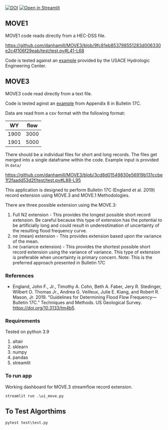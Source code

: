 [![DOI](https://zenodo.org/badge/392819995.svg)](https://zenodo.org/badge/latestdoi/392819995)
[![Open in Streamlit](https://static.streamlit.io/badges/streamlit_badge_black_white.svg)](https://share.streamlit.io/danhamill/move3/ui_move.py)

## MOVE1

MOVE1 code reads directly from a HEC-DSS file. 

https://github.com/danhamill/MOVE3/blob/9fc81eb853798551283d006330e2c4f106f29eab/test/test.py#L41-L68

Code is tested against an [example](https://www.hec.usace.army.mil/confluence/display/SSPTutorialsGuides/Daily+Flow+Record+Extension+with+MOVE.1) provided by the USACE Hydrologic Engineering Center.

## MOVE3
MOVE3 code read directly from a text file. 

Code is tested aginst an [example](https://pubs.er.usgs.gov/publication/tm4B5) from Appendix 8 in Bulletin 17C.

Data are read from a csv format with the following format:

| WY   | flow |
|------|------|
| 1900 | 3000 |
| 1901 | 5000 |

There should be a individual files for short and long records.  The files get merged into a single dataframe within the code. Example input is provided in `data/`

https://github.com/danhamill/MOVE3/blob/3cd8d01549830e56919b131ccbe1f2faadd53d2f/test/test.py#L88-L95

This application is designed to perform Bulletin 17C (England et al. 2019) record extension using MOVE.3 and MOVE.1 Methodologies.  

There are three possible extension using the MOVE.3:
1. Full N2 extension - This provides the longest possible short record extension.  Be careful because this type of extension has the potential to be artificially long and could result in underestimation of uncertainty of the resulting flood frequency curve.
2. ne (mean) extension - This provides extension based upon the variance of the mean.  
3. ne (variance extension) - This provides the shortest possible short record extension using the variance of variance.  This type of extension is preferable when uncertainty is primary concern.  Note: This is the preferred approach presented in Bulletin 17C

### References
- England, John F., Jr., Timothy A. Cohn, Beth A. Faber, Jery R. Stedinger, Wilbert O. Thomas Jr., Andrea G. Veilleux, Julie E. Kiang, and Robert R. Mason, Jr. 2019. “Guidelines for Determining Flood Flow Frequency—Bulletin 17C.” Techniques and Methods. US Geological Survey. https://doi.org/10.3133/tm4b5.

### Requirements

Tested on python 3.9

1. altair
2. sklearn
3. numpy
4. pandas
5. streamlit

### To run app

Working dashboard for MOVE.3 streamflow record extension.

```
streamlit run .\ui_move.py
```

## To Test Algorthims
```
pytest test\test.py
```
